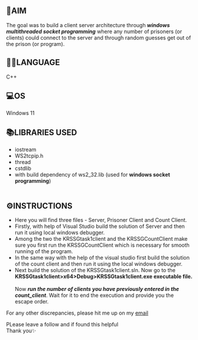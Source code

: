 ## 🎯AIM 
The goal was to build a client server architecture through <b><i>windows multithreaded socket programming</i></b> where any number of prisoners (or clients) could connect to the server and through random guesses get out of the prison (or program).

## 👨‍💻LANGUAGE
C++
## 💻OS  
Windows 11 
## 📚LIBRARIES USED  
- iostream 
- WS2tcpip.h 
- thread 
- cstdlib 
- with build dependency of ws2_32.lib (used for <b>windows socket programming</b>)<br><br>
## ⚙️INSTRUCTIONS
- Here you will find three files - Server, Prisoner Client and Count Client. 
- Firstly, with help of Visual Studio build the solution of Server and then run it using local windows 
debugger. 
- Among the two the KRSSGtask1client and the KRSSGCountClient make sure you first run the 
KRSSGCountClient which is necessary for smooth running of the program.  
- In the same way with the help of the visual studio first build the solution of the count client and then 
run it using the local windows debugger.  
- Next build the solution of the KRSSGtask1client.sln. Now go to the <br><b>
KRSSGtask1client>x64>Debug>KRSSGtask1client.exe executable file.  </b>
<br><br>
Now <i><b>run the number of clients you have previously entered in the count_client</b></i>. Wait for it to end 
the execution and provide you the escape order.

For any other discrepancies, please hit me up on my [email](debanjannaskar1@gmail.com)

PLease leave a follow and if found this helpful<br>
Thank you✨